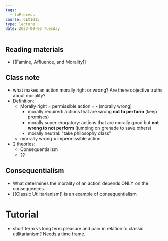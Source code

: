 ```yaml
---
tags:
  - toProcess
course: GEX1015
type: lecture
date: 2023-09-05 Tuesday
---
```

## Reading materials
- [[Famine, Affluence, and Morality]]

## Class note

- what makes an action morally right or wrong? Are there objective truths about morality?
- Definition:
	- Morally right = permissible action = ~(morally wrong)
		- morally required: actions that are wrong **not to perform** (keep promises)
		- morally super-erogatory: actions that are morally good but **not wrong to not perform** (jumping on grenade to save others)
		- morally neutral: "take philosophy class"
	- morrally wrong = impermissible action
- 2 theories:
	- Consequentialism
	- ??
## Consequentialism

- What determines the morality of an action depends ONLY on the consequences.
- [[Classic Utilitarianism]] is an example of consequentialism


# Tutorial

- short term vs long term pleasure and pain in relation to classic utilitarianism? Needs a time frame.


